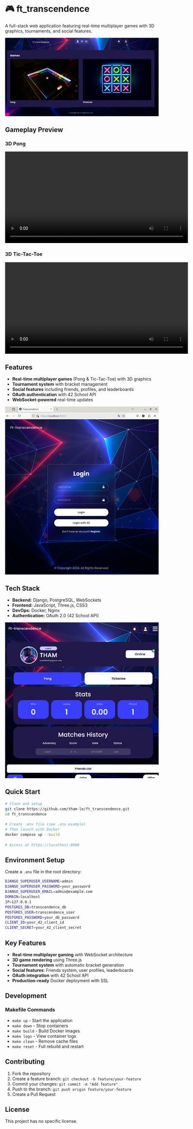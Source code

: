 # 🎮 ft_transcendence

A full-stack web application featuring real-time multiplayer games with 3D graphics, tournaments, and social features.

![Game Interface](image/game.png)

## Gameplay Preview

### 3D Pong

<video src="image/gameplay-pong-3d.webm" controls width="600"></video>

### 3D Tic-Tac-Toe

<video src="image/gameplay-tictactoe-3d.webm" controls width="600"></video>

## Features

- **Real-time multiplayer games** (Pong & Tic-Tac-Toe) with 3D graphics
- **Tournament system** with bracket management
- **Social features** including friends, profiles, and leaderboards
- **OAuth authentication** with 42 School API
- **WebSocket-powered** real-time updates

![Login Interface](image/login.png)

## Tech Stack

- **Backend:** Django, PostgreSQL, WebSockets
- **Frontend:** JavaScript, Three.js, CSS3
- **DevOps:** Docker, Nginx
- **Authentication:** OAuth 2.0 (42 School API)

![User Profile](image/profile.png)

## Quick Start

```bash
# Clone and setup
git clone https://github.com/tham-le/ft_transcendence.git
cd ft_transcendence

# Create .env file (see .env.example)
# Then launch with Docker
docker compose up --build

# Access at https://localhost:8000
```

## Environment Setup

Create a `.env` file in the root directory:

```bash
DJANGO_SUPERUSER_USERNAME=admin
DJANGO_SUPERUSER_PASSWORD=your_password
DJANGO_SUPERUSER_EMAIL=admin@example.com
DOMAIN=localhost
IP=127.0.0.1
POSTGRES_DB=transcendence_db
POSTGRES_USER=transcendence_user
POSTGRES_PASSWORD=your_db_password
CLIENT_ID=your_42_client_id
CLIENT_SECRET=your_42_client_secret
```

## Key Features

- **Real-time multiplayer gaming** with WebSocket architecture
- **3D game rendering** using Three.js
- **Tournament system** with automatic bracket generation
- **Social features**: Friends system, user profiles, leaderboards
- **OAuth integration** with 42 School API
- **Production-ready** Docker deployment with SSL

## Development

### Makefile Commands

- `make up` - Start the application
- `make down` - Stop containers
- `make build` - Build Docker images
- `make logs` - View container logs
- `make clean` - Remove cache files
- `make reset` - Full rebuild and restart

## Contributing

1. Fork the repository
2. Create a feature branch: `git checkout -b feature/your-feature`
3. Commit your changes: `git commit -m "Add feature"`
4. Push to the branch: `git push origin feature/your-feature`
5. Create a Pull Request

## License

This project has no specific license.
